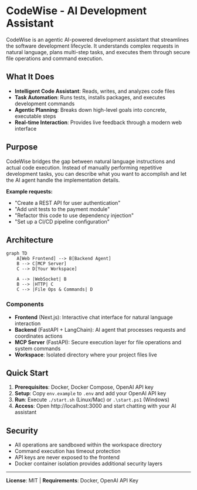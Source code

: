 # CodeWise - AI Development Assistant

CodeWise is an agentic AI-powered development assistant that streamlines the software development lifecycle. It understands complex requests in natural language, plans multi-step tasks, and executes them through secure file operations and command execution.

## What It Does

- **Intelligent Code Assistant**: Reads, writes, and analyzes code files
- **Task Automation**: Runs tests, installs packages, and executes development commands  
- **Agentic Planning**: Breaks down high-level goals into concrete, executable steps
- **Real-time Interaction**: Provides live feedback through a modern web interface

## Purpose

CodeWise bridges the gap between natural language instructions and actual code execution. Instead of manually performing repetitive development tasks, you can describe what you want to accomplish and let the AI agent handle the implementation details.

**Example requests:**
- "Create a REST API for user authentication"
- "Add unit tests to the payment module" 
- "Refactor this code to use dependency injection"
- "Set up a CI/CD pipeline configuration"

## Architecture

```mermaid
graph TD
    A[Web Frontend] --> B[Backend Agent]
    B --> C[MCP Server]
    C --> D[Your Workspace]
    
    A --> |WebSocket| B
    B --> |HTTP| C
    C --> |File Ops & Commands| D
```

### Components

- **Frontend** (Next.js): Interactive chat interface for natural language interaction
- **Backend** (FastAPI + LangChain): AI agent that processes requests and coordinates actions
- **MCP Server** (FastAPI): Secure execution layer for file operations and system commands
- **Workspace**: Isolated directory where your project files live

## Quick Start

1. **Prerequisites**: Docker, Docker Compose, OpenAI API key
2. **Setup**: Copy `env.example` to `.env` and add your OpenAI API key
3. **Run**: Execute `./start.sh` (Linux/Mac) or `.\start.ps1` (Windows)
4. **Access**: Open http://localhost:3000 and start chatting with your AI assistant

## Security

- All operations are sandboxed within the workspace directory
- Command execution has timeout protection
- API keys are never exposed to the frontend
- Docker container isolation provides additional security layers

---

**License**: MIT | **Requirements**: Docker, OpenAI API Key 